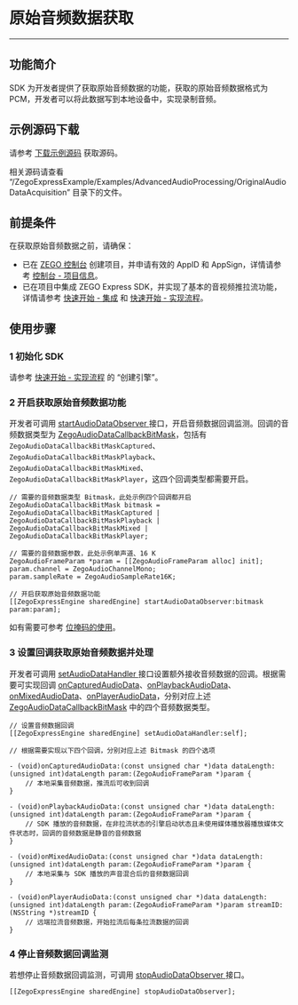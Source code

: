 # 原始音频数据获取

- - -

## 功能简介

SDK 为开发者提供了获取原始音频数据的功能，获取的原始音频数据格式为 PCM，开发者可以将此数据写到本地设备中，实现录制音频。

## 示例源码下载

请参考 [下载示例源码](https://doc-zh.zego.im/article/21224) 获取源码。

相关源码请查看 “/ZegoExpressExample/Examples/AdvancedAudioProcessing/OriginalAudioDataAcquisition” 目录下的文件。

## 前提条件

在获取原始音频数据之前，请确保：

- 已在 [ZEGO 控制台](https://console.zego.im) 创建项目，并申请有效的 AppID 和 AppSign，详情请参考 [控制台 - 项目信息](/console/project-info)。
- 已在项目中集成 ZEGO Express SDK，并实现了基本的音视频推拉流功能，详情请参考 [快速开始 - 集成](https://doc-zh.zego.im/article/21225) 和 [快速开始 - 实现流程](https://doc-zh.zego.im/article/21272)。



## 使用步骤

### 1 初始化 SDK

请参考 [快速开始 - 实现流程](https://doc-zh.zego.im/article/21272#CreateEngine) 的 “创建引擎”。

### 2 开启获取原始音频数据功能

开发者可调用 [startAudioDataObserver ](https://doc-zh.zego.im/article/api?doc=Express_Video_SDK_API~objective-c_macos~class~ZegoExpressEngine#start-audio-data-observer-param) 接口，开启音频数据回调监测。回调的音频数据类型为 [ZegoAudioDataCallbackBitMask](https://doc-zh.zego.im/article/api?doc=Express_Video_SDK_API~objective-c_macos~enum~ZegoAudioDataCallbackBitMask)，包括有 `ZegoAudioDataCallbackBitMaskCaptured`、`ZegoAudioDataCallbackBitMaskPlayback`、`ZegoAudioDataCallbackBitMaskMixed`、`ZegoAudioDataCallbackBitMaskPlayer`，这四个回调类型都需要开启。

```objc
// 需要的音频数据类型 Bitmask，此处示例四个回调都开启
ZegoAudioDataCallbackBitMask bitmask = ZegoAudioDataCallbackBitMaskCaptured | ZegoAudioDataCallbackBitMaskPlayback | ZegoAudioDataCallbackBitMaskMixed | ZegoAudioDataCallbackBitMaskPlayer;

// 需要的音频数据参数，此处示例单声道、16 K
ZegoAudioFrameParam *param = [[ZegoAudioFrameParam alloc] init];
param.channel = ZegoAudioChannelMono;
param.sampleRate = ZegoAudioSampleRate16K;

// 开启获取原始音频数据功能
[[ZegoExpressEngine sharedEngine] startAudioDataObserver:bitmask param:param];
```

<Note title="说明">


如有需要可参考 [位掩码的使用](https://doc-zh.zego.im/article/8660)。
</Note>

### 3 设置回调获取原始音频数据并处理

开发者可调用 [setAudioDataHandler ](https://doc-zh.zego.im/article/api?doc=Express_Video_SDK_API~objective-c_macos~class~ZegoExpressEngine#set-audio-data-handler) 接口设置额外接收音频数据的回调。根据需要可实现回调 [onCapturedAudioData](https://doc-zh.zego.im/article/api?doc=Express_Video_SDK_API~objective-c_macos~protocol~ZegoAudioDataHandler#on-captured-audio-data-data-length-param)、[onPlaybackAudioData](https://doc-zh.zego.im/article/api?doc=Express_Video_SDK_API~objective-c_macos~protocol~ZegoAudioDataHandler#on-playback-audio-data-data-length-param)、[onMixedAudioData](https://doc-zh.zego.im/article/api?doc=Express_Video_SDK_API~objective-c_macos~protocol~ZegoAudioDataHandler#on-mixed-audio-data-data-length-param)、[onPlayerAudioData](https://doc-zh.zego.im/article/api?doc=Express_Video_SDK_API~objective-c_macos~protocol~ZegoAudioDataHandler#on-player-audio-data-data-length-param-stream-id)，分别对应上述 [ZegoAudioDataCallbackBitMask](https://doc-zh.zego.im/article/api?doc=Express_Video_SDK_API~objective-c_macos~enum~ZegoAudioDataCallbackBitMask) 中的四个音频数据类型。

```objc
// 设置音频数据回调
[[ZegoExpressEngine sharedEngine] setAudioDataHandler:self];
```

```objc
// 根据需要实现以下四个回调，分别对应上述 Bitmask 的四个选项

- (void)onCapturedAudioData:(const unsigned char *)data dataLength:(unsigned int)dataLength param:(ZegoAudioFrameParam *)param {
    // 本地采集音频数据，推流后可收到回调
}

- (void)onPlaybackAudioData:(const unsigned char *)data dataLength:(unsigned int)dataLength param:(ZegoAudioFrameParam *)param {
    // SDK 播放的音频数据，在非拉流状态的引擎启动状态且未使用媒体播放器播放媒体文件状态时，回调的音频数据是静音的音频数据
}

- (void)onMixedAudioData:(const unsigned char *)data dataLength:(unsigned int)dataLength param:(ZegoAudioFrameParam *)param {
    // 本地采集与 SDK 播放的声音混合后的音频数据回调
}

- (void)onPlayerAudioData:(const unsigned char *)data dataLength:(unsigned int)dataLength param:(ZegoAudioFrameParam *)param streamID:(NSString *)streamID {
    // 远端拉流音频数据，开始拉流后每条拉流数据的回调
}
```

### 4 停止音频数据回调监测

若想停止音频数据回调监测，可调用 [stopAudioDataObserver ](https://doc-zh.zego.im/article/api?doc=Express_Video_SDK_API~objective-c_macos~class~ZegoExpressEngine#stop-audio-data-observer) 接口。

```objc
[[ZegoExpressEngine sharedEngine] stopAudioDataObserver];
```

<Content />